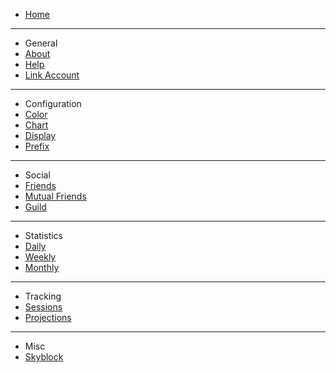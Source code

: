- [Home](/)
---
- General
- [About](general/about.md)
- [Help](general/help.md)
- [Link Account](general/link.md)
---
- Configuration
- [Color](conf/color.md)
- [Chart](conf/chart.md)
- [Display](conf/display.md)
- [Prefix](conf/prefix.md)
---
- Social
- [Friends](social/friends.md)
- [Mutual Friends](social/mutual.md)
- [Guild](social/guild.md)
---
- Statistics
- [Daily](stats/daily.md)
- [Weekly](stats/weekly.md)
- [Monthly](stats/monthly.md)
---
- Tracking
- [Sessions](tracking/sessions.md)
- [Projections](tracking/projections.md)
--- 
- Misc
- [Skyblock](misc/skyblock.md)
